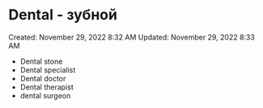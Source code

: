 # Dental - зубной

Created: November 29, 2022 8:32 AM
Updated: November 29, 2022 8:33 AM

- Dental stone
- Dental specialist
- Dental doctor
- Dental therapist
- dental surgeon